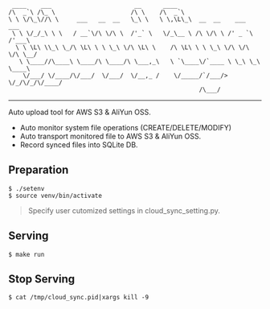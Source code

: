      ____    ___                       __      ____                              
    /\  _`\ /\_ \                     /\ \    /\  _`\                            
    \ \ \/\_\//\ \     ___   __  __   \_\ \   \ \,\L\_\  __  __    ___     ___   
     \ \ \/_/_\ \ \   / __`\/\ \/\ \  /'_` \   \/_\__ \ /\ \/\ \ /' _ `\  /'___\ 
      \ \ \L\ \\_\ \_/\ \L\ \ \ \_\ \/\ \L\ \    /\ \L\ \ \ \_\ \/\ \/\ \/\ \__/ 
       \ \____//\____\ \____/\ \____/\ \___,_\   \ `\____\/`____ \ \_\ \_\ \____\
        \/___/ \/____/\/___/  \/___/  \/__,_ /    \/_____/`/___/> \/_/\/_/\/____/
                                                         /\___/              

-----

Auto upload tool for AWS S3 & AliYun OSS.

- Auto monitor system file operations (CREATE/DELETE/MODIFY)
- Auto transport monitored file to AWS S3 & AliYun OSS.
- Record synced files into SQLite DB.

## Preparation

    $ ./setenv
    $ source venv/bin/activate

> Specify user cutomized settings in cloud_sync_setting.py.

## Serving

    $ make run

## Stop Serving

    $ cat /tmp/cloud_sync.pid|xargs kill -9

